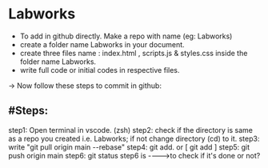 # Labworks
- To add in github directly. Make a repo with name (eg: Labworks)
- create a folder name Labworks in your document.
- create three files name : index.html , scripts.js & styles.css inside the folder name Labworks.
- write full code or initial codes in respective files.


-> Now follow these steps to commit in github:

#Steps:
------------------------------
step1: Open terminal in vscode. (zsh)
step2: check if the directory is same as a repo you created i.e. Labworks; if not change directory (cd) to it.
step3: write "git pull origin main --rebase"
step4: git add. or [ git add <resolved-file> ]
step5: git push origin main
step6: git status 
step6 is ---->to check if it's done or not?
